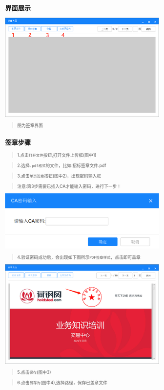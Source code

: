 ## 界面展示
![logo](../img/img4.png ':size=650x400')
>图为签章界面

##  签章步骤
> 1.点击`打开文件`按钮,打开文件上传框(图中1)

> 2.选择`.pdf格式`的文件，比如:招标签章文件.pdf

> 3.点击`单页签章`按钮(图中2)，出现密码输入框

> 注意:第3步需要已插入CA才能输入密码，进行下一步！

![logo](../img/img5.png ':size=370x150')

> 4.验证密码成功后，会出现如下图所示`PDF签章样式`，点击即可盖章

![logo](../img/img6.png ':size=650x400')

> 5.点击`保存`(图中3)

> 6.点击`另存为`(图中4),选择路径，保存已盖章文件


